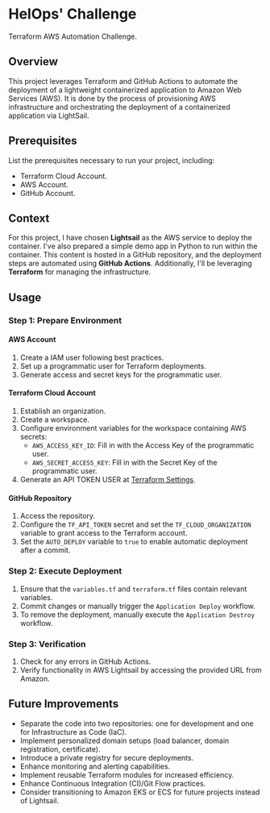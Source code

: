 # HelOps' Challenge

Terraform AWS Automation Challenge.

## Overview

This project leverages Terraform and GitHub Actions to automate the deployment of a lightweight containerized application to Amazon Web Services (AWS). It is done by the process of provisioning AWS infrastructure and orchestrating the deployment of a containerized application via LightSail.

## Prerequisites

List the prerequisites necessary to run your project, including:

* Terraform Cloud Account.
* AWS Account.
* GitHub Account.

## Context

For this project, I have chosen **Lightsail** as the AWS service to deploy the container. I've also prepared a simple demo app in Python to run within the container. This content is hosted in a GitHub repository, and the deployment steps are automated using **GitHub Actions**. Additionally, I'll be leveraging **Terraform** for managing the infrastructure.

## Usage

### Step 1: Prepare Environment

#### AWS Account

1. Create a IAM user following best practices.
2. Set up a programmatic user for Terraform deployments.
3. Generate access and secret keys for the programmatic user.

#### Terraform Cloud Account

1. Establish an organization.
2. Create a workspace.
3. Configure environment variables for the workspace containing AWS secrets:
    * `AWS_ACCESS_KEY_ID`: Fill in with the Access Key of the programmatic user.
    * `AWS_SECRET_ACCESS_KEY`: Fill in with the Secret Key of the programmatic user.
4. Generate an API TOKEN USER at [Terraform Settings](https://app.terraform.io/app/settings/tokens).

#### GitHub Repository

1. Access the repository.
2. Configure the `TF_API_TOKEN` secret and set the `TF_CLOUD_ORGANIZATION` variable to grant access to the Terraform account.
3. Set the `AUTO_DEPLOY` variable to `true` to enable automatic deployment after a commit.

### Step 2: Execute Deployment

1. Ensure that the `variables.tf` and `terraform.tf` files contain relevant variables.
2. Commit changes or manually trigger the `Application Deploy` workflow.
3. To remove the deployment, manually execute the `Application Destroy` workflow.

### Step 3: Verification

1. Check for any errors in GitHub Actions.
2. Verify functionality in AWS Lightsail by accessing the provided URL from Amazon.

## Future Improvements

* Separate the code into two repositories: one for development and one for Infrastructure as Code (IaC).
* Implement personalized domain setups (load balancer, domain registration, certificate).
* Introduce a private registry for secure deployments.
* Enhance monitoring and alerting capabilities.
* Implement reusable Terraform modules for increased efficiency.
* Enhance Continuous Integration (CI)/Git Flow practices.
* Consider transitioning to Amazon EKS or ECS for future projects instead of Lightsail.
